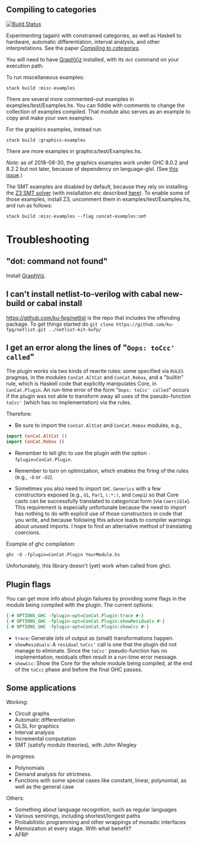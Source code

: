 ## Compiling to categories

[![Build Status](https://travis-ci.org/kitty-hawk/concat.svg?branch=master)](https://travis-ci.org/kitty-hawk/concat)

Experimenting (again) with constrained categories, as well as Haskell to hardware, automatic differentiation, interval analysis, and other interpretations. See the paper [*Compiling to categories*](http://conal.net/papers/compiling-to-categories).

You will need to have [GraphViz](https://www.graphviz.org/) installed, with its `dot` command on your execution path.

To run miscellaneous examples:

    stack build :misc-examples

There are several more commented-out examples in examples/test/Examples.hs.
You can fiddle with comments to change the collection of examples compiled.
That module also serves as an example to copy and make your own examples.

For the graphics examples, instead run

    stack build :graphics-examples

There are more examples in graphics/test/Examples.hs.

*Note:* as of 2018-08-30, the graphics examples work under GHC 8.0.2 and 8.2.2 but not later, because of dependency on language-glsl.
(See [this issue](https://github.com/noteed/language-glsl/issues/18).)

The SMT examples are disabled by default, because they rely on installing the [Z3 SMT solver](https://github.com/Z3Prover/z3) (with installation etc described [here](https://github.com/Z3Prover/z3/wiki)).
To enable some of those examples, install Z3, uncomment them in examples/test/Examples.hs, and run as follows:

    stack build :misc-examples --flag concat-examples:smt

# Troubleshooting

## "dot: command not found"

Install [GraphViz](https://www.graphviz.org/).

## I can't install netlist-to-verilog with cabal new-build or cabal install
https://github.com/ku-fpg/netlist is the repo that includes the offending package.
To get things started do
`git clone https://github.com/ku-fpg/netlist.git ../netlist-kit-kufp/`

## I get an error along the lines of "`Oops: toCcc' called`"

The plugin works via two kinds of rewrite rules: some specified via `RULES` pragmas, in the modules `ConCat.AltCat` and `ConCat.Rebox`, and a "builtin" rule, which is Haskell code that explicitly manipulates Core, in `ConCat.Plugin`. An run-time error of the form "`Oops: toCcc' called`" occurs if the plugin was not able to transform away all uses of the pseudo-function `toCcc'` (which has no implementation) via the rules.

Therefore:

*   Be sure to import the `ConCat.AltCat` and `ConCat.Rebox` modules, e.g.,

``` haskell
import ConCat.AltCat ()
import ConCat.Rebox ()
```

*   Remember to tell ghc to use the plugin with the option `-fplugin=ConCat.Plugin`.

*   Remember to turn on optimization, which enables the firing of the rules (e.g., `-O` or `-O2`).

*   Sometimes you also need to import `GHC.Generics` with a few constructors exposed (e.g., `U1`, `Par1`, `(:*:)`, and `Comp1`) so that Core casts can be successfully translated to categorical form (via `Coercible`).
    This requirement is especially unfortunate because the need to import has nothing to do with explicit use of those constructors in code that you write, and because following this advice leads to compiler warnings about unused imports.
    I hope to find an alternative method of translating coercions.

Example of ghc compilation:

```
ghc -O -fplugin=ConCat.Plugin YourModule.hs
```

Unfortunately, this library doesn't (yet) work when called from ghci.

## Plugin flags

You can get more info about plugin failures by providing some flags in the module being compiled with the plugin.
The current options:

``` haskell
{-# OPTIONS_GHC -fplugin-opt=ConCat.Plugin:trace #-}
{-# OPTIONS_GHC -fplugin-opt=ConCat.Plugin:showResiduals #-}
{-# OPTIONS_GHC -fplugin-opt=ConCat.Plugin:showCcc #-}
```

*   `trace`: Generate *lots* of output as (small) transformations happen.
*   `showResiduals`: A `residual` `toCcc'` call is one that the plugin did not manage to eliminate.
    Since the `toCcc'` pseudo-function has no implementation, residuals often result in a run-time error message.
*   `showCcc`: Show the Core for the whole module being compiled, at the end of the `toCcc` phase and before the final GHC passes.

## Some applications

Working:

*   Circuit graphs
*   Automatic differentiation
*   GLSL for graphics
*   Interval analysis
*   Incremental computation
*   SMT (satisfy modulo theories), with John Wiegley

In progress:

*   Polynomials
*   Demand analysis for strictness.
*   Functions with some special cases like constant, linear, polynomial, as well as the general case

Others:

*   Something about language recognition, such as regular languages
*   Various semirings, including shortest/longest paths
*   Probabilistic programming and other wrappings of monadic interfaces
*   Memoization at every stage. With what benefit?
*   AFRP
